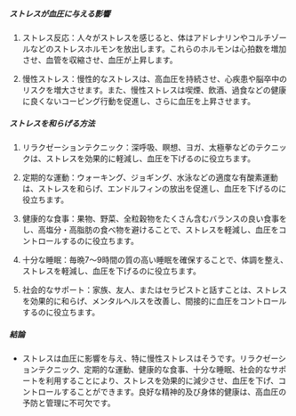 ##### ストレスが血圧に与える影響

1. ストレス反応：人々がストレスを感じると、体はアドレナリンやコルチゾールなどのストレスホルモンを放出します。これらのホルモンは心拍数を増加させ、血管を収縮させ、血圧が上昇します。

2. 慢性ストレス：慢性的なストレスは、高血圧を持続させ、心疾患や脳卒中のリスクを増大させます。また、慢性ストレスは喫煙、飲酒、過食などの健康に良くないコーピング行動を促進し、さらに血圧を上昇させます。

##### ストレスを和らげる方法

1. リラクゼーションテクニック：深呼吸、瞑想、ヨガ、太極拳などのテクニックは、ストレスを効果的に軽減し、血圧を下げるのに役立ちます。

2. 定期的な運動：ウォーキング、ジョギング、水泳などの適度な有酸素運動は、ストレスを和らげ、エンドルフィンの放出を促進し、血圧を下げるのに役立ちます。

3. 健康的な食事：果物、野菜、全粒穀物をたくさん含むバランスの良い食事をし、高塩分・高脂肪の食べ物を避けることで、ストレスを軽減し、血圧をコントロールするのに役立ちます。

4. 十分な睡眠：毎晩7～9時間の質の高い睡眠を確保することで、体調を整え、ストレスを軽減し、血圧を下げるのに役立ちます。

5. 社会的なサポート：家族、友人、またはセラピストと話すことは、ストレスを効果的に和らげ、メンタルヘルスを改善し、間接的に血圧をコントロールするのに役立ちます。

##### 結論
* ストレスは血圧に影響を与え、特に慢性ストレスはそうです。リラクゼーションテクニック、定期的な運動、健康的な食事、十分な睡眠、社会的なサポートを利用することにより、ストレスを効果的に減少させ、血圧を下げ、コントロールすることができます。良好な精神的及び身体的健康は、高血圧の予防と管理に不可欠です。